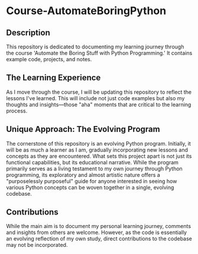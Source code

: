 # Course-AutomateBoringPython

## Description
This repository is dedicated to documenting my learning journey through the course 'Automate the Boring Stuff with Python Programming.' It contains example code, projects, and notes.

## The Learning Experience
As I move through the course, I will be updating this repository to reflect the lessons I've learned. This will include not just code examples but also my thoughts and insights—those "aha" moments that are critical to the learning process.

## Unique Approach: The Evolving Program
The cornerstone of this repository is an evolving Python program. Initially, it will be as much a learner as I am, gradually incorporating new lessons and concepts as they are encountered. What sets this project apart is not just its functional capabilities, but its educational narrative. While the program primarily serves as a living testament to my own journey through Python programming, its exploratory and almost artistic nature offers a "purposelessly purposeful" guide for anyone interested in seeing how various Python concepts can be woven together in a single, evolving codebase.

## Contributions
While the main aim is to document my personal learning journey, comments and insights from others are welcome. However, as the code is essentially an evolving reflection of my own study, direct contributions to the codebase may not be incorporated.
